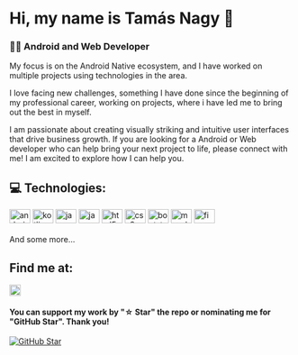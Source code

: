 # Hi, my name is Tamás Nagy 👋
### 👨‍💻 Android and Web Developer

My focus is on the Android Native ecosystem, and I have worked on multiple projects using technologies in the area.

I love facing new challenges, something I have done since the beginning of my professional career, working on projects, where i have led me to bring out the best in myself.

I am passionate about creating visually striking and intuitive user interfaces that drive business growth. If you are looking for a Android or Web developer who can help bring your next project to life, please connect with me! I am excited to explore how I can help you.


## 💻 Technologies:
<div align="left">
  <img src="https://cdn.jsdelivr.net/gh/devicons/devicon/icons/android/android-original.svg" height="25" width="37" alt="android logo"  />
  <img src="https://cdn.jsdelivr.net/gh/devicons/devicon/icons/kotlin/kotlin-original.svg" height="25" width="37" alt="kotlin logo"  />
  <img src="https://cdn.jsdelivr.net/gh/devicons/devicon/icons/java/java-original.svg" height="25" width="37" alt="java logo"  />
  <img src="https://cdn.jsdelivr.net/gh/devicons/devicon/icons/javascript/javascript-original.svg" height="25" width="37" alt="javascript logo"  />
  <img src="https://cdn.jsdelivr.net/gh/devicons/devicon/icons/html5/html5-original.svg" height="25" width="37" alt="html5 logo"  />
  <img src="https://cdn.jsdelivr.net/gh/devicons/devicon/icons/css3/css3-original.svg" height="25" width="37" alt="css3 logo"  />
  <img src="https://cdn.jsdelivr.net/gh/devicons/devicon/icons/bootstrap/bootstrap-original.svg" height="25" width="37" alt="bootstrap logo"  />
  <img src="https://cdn.jsdelivr.net/gh/devicons/devicon/icons/mysql/mysql-original.svg" height="25" width="37" alt="mysql logo"  />
  <img src="https://cdn.jsdelivr.net/gh/devicons/devicon/icons/figma/figma-original.svg" height="25" width="37" alt="figma logo"  />
</div>
<br>
And some more...

## Find me at:

<div align="left">
  <a href="https://www.linkedin.com/in/tamas-carlos-nagy-904b3b251" target="_blank">
    <img src="https://img.shields.io/static/v1?message=LinkedIn&logo=linkedin&label=&color=0077B5&logoColor=white&labelColor=&style=for-the-badge" height="20" alt="linkedin logo"  />
  </a>
</div>


#### You can support my work by "☆ Star" the repo or nominating me for "GitHub Star". Thank you!

[![GitHub Star](https://img.shields.io/badge/GitHub-Nominar_a_star-yellow?style=for-the-badge&logo=github&logoColor=white&labelColor=101010)](https://stars.github.com/nominate/)
